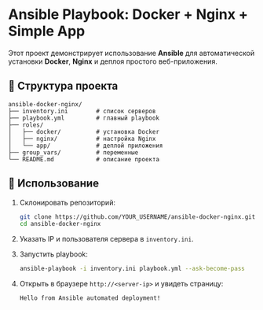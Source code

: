 # Ansible Playbook: Docker + Nginx + Simple App

Этот проект демонстрирует использование **Ansible** для автоматической установки **Docker**, **Nginx** и деплоя простого веб-приложения.

## 📂 Структура проекта
```
ansible-docker-nginx/
├── inventory.ini        # список серверов
├── playbook.yml         # главный playbook
├── roles/
│   ├── docker/          # установка Docker
│   ├── nginx/           # настройка Nginx
│   └── app/             # деплой приложения
├── group_vars/          # переменные
└── README.md            # описание проекта
```

## 🚀 Использование

1. Склонировать репозиторий:
   ```bash
   git clone https://github.com/YOUR_USERNAME/ansible-docker-nginx.git
   cd ansible-docker-nginx
   ```

2. Указать IP и пользователя сервера в `inventory.ini`.

3. Запустить playbook:
   ```bash
   ansible-playbook -i inventory.ini playbook.yml --ask-become-pass
   ```

4. Открыть в браузере `http://<server-ip>` и увидеть страницу:
   ```
   Hello from Ansible automated deployment!
   ```

